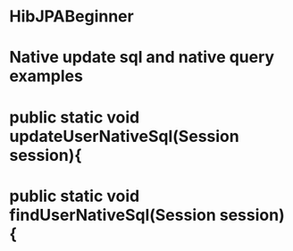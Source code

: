# HibJPABeginner
# Native update sql and native query  examples
# public static void updateUserNativeSql(Session session){

# public static void findUserNativeSql(Session session) {
